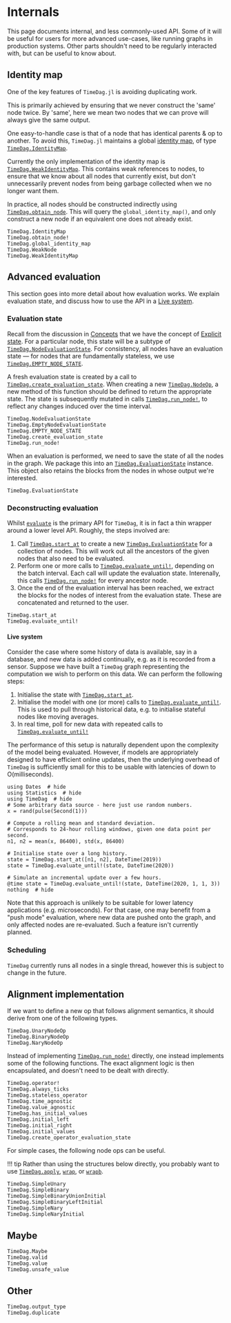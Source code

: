 # Internals

This page documents internal, and less commonly-used API.
Some of it will be useful for users for more advanced use-cases, like running graphs in production systems.
Other parts shouldn't need to be regularly interacted with, but can be useful to know about.

## Identity map

One of the key features of `TimeDag.jl` is avoiding duplicating work.

This is primarily achieved by ensuring that we never construct the 'same' node twice.
By 'same', here we mean two nodes that we can prove will always give the same output.

One easy-to-handle case is that of a node that has identical parents & op to another.
To avoid this, `TimeDag.jl` maintains a global [identity map](https://en.wikipedia.org/wiki/Identity_map_pattern), of type [`TimeDag.IdentityMap`](@ref).

Currently the only implementation of the identity map is [`TimeDag.WeakIdentityMap`](@ref).
This contains weak references to nodes, to ensure that we know about all nodes that currently exist, but don't unnecessarily prevent nodes from being garbage collected when we no longer want them.

In practice, all nodes should be constructed indirectly using [`TimeDag.obtain_node`](@ref). 
This will query the `global_identity_map()`, and only construct a new node if an equivalent one does not already exist.

```@docs
TimeDag.IdentityMap
TimeDag.obtain_node!
TimeDag.global_identity_map
TimeDag.WeakNode
TimeDag.WeakIdentityMap
```

## Advanced evaluation

This section goes into more detail about how evaluation works. 
We explain evaluation state, and discuss how to use the API in a [Live system](@ref).

### Evaluation state

Recall from the discussion in [Concepts](@ref) that we have the concept of [Explicit state](@ref).
For a particular node, this state will be a subtype of [`TimeDag.NodeEvaluationState`](@ref).
For consistency, all nodes have an evaluation state — for nodes that are fundamentally stateless, we use [`TimeDag.EMPTY_NODE_STATE`](@ref).

A fresh evaluation state is created by a call to [`TimeDag.create_evaluation_state`](@ref).
When creating a new [`TimeDag.NodeOp`](@ref), a new method of this function should be defined to return the appropriate state.
The state is subsequently mutated in calls [`TimeDag.run_node!`](@ref), to reflect any changes induced over the time interval.

```@docs
TimeDag.NodeEvaluationState
TimeDag.EmptyNodeEvaluationState
TimeDag.EMPTY_NODE_STATE
TimeDag.create_evaluation_state
TimeDag.run_node!
```

When an evaluation is performed, we need to save the state of all the nodes in the graph.
We package this into an [`TimeDag.EvaluationState`](@ref) instance.
This object also retains the blocks from the nodes in whose output we're interested.

```@docs
TimeDag.EvaluationState
```

### Deconstructing evaluation

Whilst [`evaluate`](@ref) is the primary API for `TimeDag`, it is in fact a thin wrapper around a lower level API.
Roughly, the steps involved are:
1. Call [`TimeDag.start_at`](@ref) to create a new [`TimeDag.EvaluationState`](@ref) for a collection of nodes.
    This will work out all the ancestors of the given nodes that also need to be evaluated.
1. Perform one or more calls to [`TimeDag.evaluate_until!`](@ref), depending on the batch interval.
    Each call will update the evaluation state.
    Interenally, this calls [`TimeDag.run_node!`](@ref) for every ancestor node.
1. Once the end of the evaluation interval has been reached, we extract the blocks for the nodes of interest from the evaluation state.
    These are concatenated and returned to the user.

```@docs
TimeDag.start_at
TimeDag.evaluate_until!
```

#### Live system
Consider the case where some history of data is available, say in a database, and new data is added continually, e.g. as it is recorded from a sensor.
Suppose we have built a `TimeDag` graph representing the computation we wish to perform on this data.
We can perform the following steps:
1. Initialise the state with [`TimeDag.start_at`](@ref).
1. Initialise the model with one (or more) calls to [`TimeDag.evaluate_until!`](@ref).
    This is used to pull through historical data, e.g. to initialise stateful nodes like moving averages.
1. In real time, poll for new data with repeated calls to [`TimeDag.evaluate_until!`](@ref)

The performance of this setup is naturally dependent upon the complexity of the model being evaluated.
However, if models are appropriately designed to have efficient online updates, then the underlying overhead of `TimeDag` is sufficiently small for this to be usable with latencies of down to O(milliseconds).

```@example
using Dates  # hide
using Statistics  # hide
using TimeDag  # hide
# Some arbitrary data source - here just use random numbers.
x = rand(pulse(Second(1)))

# Compute a rolling mean and standard deviation.
# Corresponds to 24-hour rolling windows, given one data point per second.
n1, n2 = mean(x, 86400), std(x, 86400)

# Initialise state over a long history.
state = TimeDag.start_at([n1, n2], DateTime(2019))
state = TimeDag.evaluate_until!(state, DateTime(2020))

# Simulate an incremental update over a few hours.
@time state = TimeDag.evaluate_until!(state, DateTime(2020, 1, 1, 3))
nothing  # hide
```

Note that this approach is unlikely to be suitable for lower latency applications (e.g. microseconds).
For that case, one may benefit from a "push mode" evaluation, where new data are pushed onto the graph, and only affected nodes are re-evaluated.
Such a feature isn't currently planned.

### Scheduling

`TimeDag` currently runs all nodes in a single thread, however this is subject to change in the future.

## Alignment implementation

If we want to define a new op that follows alignment semantics, it should derive from one of the following types.

```@docs
TimeDag.UnaryNodeOp
TimeDag.BinaryNodeOp
TimeDag.NaryNodeOp
```

Instead of implementing [`TimeDag.run_node!`](@ref) directly, one instead implements some of the following functions.
The exact alignment logic is then encapsulated, and doesn't need to be dealt with directly.

```@docs
TimeDag.operator!
TimeDag.always_ticks
TimeDag.stateless_operator
TimeDag.time_agnostic
TimeDag.value_agnostic
TimeDag.has_initial_values
TimeDag.initial_left
TimeDag.initial_right
TimeDag.initial_values
TimeDag.create_operator_evaluation_state
```

For simple cases, the following node ops can be useful.

!!! tip
    Rather than using the structures below directly, you probably want to use [`TimeDag.apply`](@ref), [`wrap`](@ref), or [`wrapb`](@ref).

```@docs
TimeDag.SimpleUnary
TimeDag.SimpleBinary
TimeDag.SimpleBinaryUnionInitial
TimeDag.SimpleBinaryLeftInitial
TimeDag.SimpleNary
TimeDag.SimpleNaryInitial
```

## Maybe

```@docs
TimeDag.Maybe
TimeDag.valid
TimeDag.value
TimeDag.unsafe_value
```

## Other

```@docs
TimeDag.output_type
TimeDag.duplicate
```
